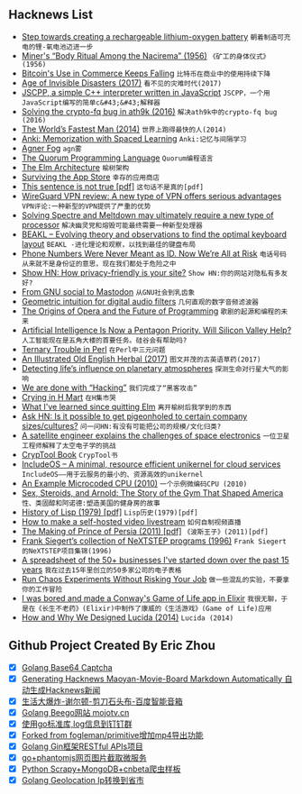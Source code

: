 ## Hacknews List


- [Step towards creating a rechargeable lithium-oxygen battery](https://differentimpulse.com/step-towards-creating-a-rechargeable-lithium-oxygen-battery/)  `朝着制造可充电的锂-氧电池迈进一步`
- [Miner&#39;s “Body Ritual Among the Nacirema” (1956)](https://msu.edu/~jdowell/miner.html?pagewanted=al)  `《矿工的身体仪式》(1956)`
- [Bitcoin&#39;s Use in Commerce Keeps Falling](https://www.bloomberg.com/news/articles/2018-08-01/bitcoin-s-use-in-commerce-keeps-falling-even-as-volatility-eases)  `比特币在商业中的使用持续下降`
- [Age of Invisible Disasters (2017)](https://blog.eutopian.io/the-age-of-invisible-disasters/)  `看不见的灾难时代(2017)`
- [JSCPP, a simple C&#43;&#43; interpreter written in JavaScript](https://github.com/felixhao28/JSCPP)  `JSCPP，一个用JavaScript编写的简单c&#43;&#43;解释器`
- [Solving the crypto-fq bug in ath9k (2016)](http://blog.cerowrt.org/post/crypto_fq_bug/)  `解决ath9k中的crypto-fq bug (2016)`
- [The World’s Fastest Man (2014)](http://comstocksmag.com/longreads/cover-worlds-fastest-man)  `世界上跑得最快的人(2014)`
- [Anki: Memorization with Spaced Learning](https://apps.ankiweb.net/)  `Anki:记忆与间隔学习`
- [Agner Fog](https://www.agner.org/)  `agn雾`
- [The Quorum Programming Language](https://quorumlanguage.com/)  `Quorum编程语言`
- [The Elm Architecture](https://guide.elm-lang.org/architecture/)  `榆树架构`
- [Surviving the App Store](https://github.com/amirrajan/survivingtheappstore)  `幸存的应用商店`
- [This sentence is not true [pdf]](http://www.imm.dtu.dk/~tobo/essay.pdf)  `这句话不是真的[pdf]`
- [WireGuard VPN review: A new type of VPN offers serious advantages](https://arstechnica.com/gadgets/2018/08/wireguard-vpn-review-fast-connections-amaze-but-windows-support-needs-to-happen/)  `VPN评论:一种新型的VPN提供了严重的优势`
- [Solving Spectre and Meltdown may ultimately require a new type of processor](https://www.pcworld.com/article/3299477/components-processors/solving-spectre-and-meltdown-may-ultimately-require-an-entirely-new-type-of-processor.html)  `解决幽灵党和熔毁可能最终需要一种新型处理器`
- [BEAKL – Evolving theory and observations to find the optimal keyboard layout](https://deskthority.net/wiki/BEAKL)  `BEAKL -进化理论和观察，以找到最佳的键盘布局`
- [Phone Numbers Were Never Meant as ID. Now We’re All at Risk](https://www.wired.com/story/phone-numbers-indentification-authentication/)  `电话号码从来就不是身份证的意思，现在我们都处于危险之中`
- [Show HN: How privacy-friendly is your site?](https://webbkoll.dataskydd.net/en/)  `Show HN:你的网站对隐私有多友好?`
- [From GNU social to Mastodon](https://thomask.sdf.org/blog/2018/08/19/from-gnu-social-to-mastodon.html)  `从GNU社会到乳齿象`
- [Geometric intuition for digital audio filters](https://karlhiner.com/jupyter_notebooks/intro_to_digital_filters)  `几何直观的数字音频滤波器`
- [The Origins of Opera and the Future of Programming](https://the-composition.com/the-origins-of-opera-and-the-future-of-programming-bcdaf8fbe960)  `歌剧的起源和编程的未来`
- [Artificial Intelligence Is Now a Pentagon Priority. Will Silicon Valley Help?](https://www.nytimes.com/2018/08/26/technology/pentagon-artificial-intelligence.html)  `人工智能现在是五角大楼的首要任务。硅谷会有帮助吗?`
- [Ternary Trouble in Perl](https://hackernoon.com/ternary-trouble-in-perl-fc138b345843)  `在Perl中三元问题`
- [An Illustrated Old English Herbal (2017)](http://blogs.bl.uk/digitisedmanuscripts/2017/04/an-illustrated-old-english-herbal.html)  `图文并茂的古英语草药(2017)`
- [Detecting life’s influence on planetary atmospheres](https://differentimpulse.com/detecting-lifes-influence-on-planetary-atmospheres/)  `探测生命对行星大气的影响`
- [We are done with “Hacking”](https://cacm.acm.org/magazines/2018/7/229044-we-are-done-with-hacking/fulltext)  `我们完成了“黑客攻击”`
- [Crying in H Mart](https://www.newyorker.com/culture/culture-desk/crying-in-h-mart)  `在H集市哭`
- [What I&#39;ve learned since quitting Elm](https://qiita.com/kimagure/items/93a42d67a8833f99fe2e)  `离开榆树后我学到的东西`
- [Ask HN: Is it possible to get pigeonholed to certain company sizes/cultures?](item?id=17848477)  `问一问HN:有没有可能把公司的规模/文化归类?`
- [A satellite engineer explains the challenges of space electronics](http://blog.snapeda.com/2018/08/16/engineer-spotlight-brady-salz-from-astranis/)  `一位卫星工程师解释了太空电子学的挑战`
- [CrypTool Book](https://www.cryptool.org/en/ctp-documentation/ctbook)  `CrypTool书`
- [IncludeOS – A minimal, resource efficient unikernel for cloud services](http://www.includeos.org/)  `IncludeOS——用于云服务的最小的、资源高效的unikernel`
- [An Example Microcoded CPU (2010)](https://minnie.tuhs.org/CompArch/Tutes/week04.html)  `一个示例微编码CPU (2010)`
- [Sex, Steroids, and Arnold: The Story of the Gym That Shaped America](https://deadspin.com/sex-steroids-and-arnold-the-gym-that-shaped-america-1828228786)  `性、类固醇和阿诺德:塑造美国的健身房的故事`
- [History of Lisp (1979) [pdf]](http://jmc.stanford.edu/articles/lisp/lisp.pdf)  `Lisp历史(1979)[pdf]`
- [How to make a self-hosted video livestream](https://drewdevault.com/2018/08/26/Self-hosted-livestreaming.html)  `如何自制视频直播`
- [The Making of Prince of Persia (2011) [pdf]](http://www.jordanmechner.com/downloads/makpopsample.pdf)  `《波斯王子》(2011)[pdf]`
- [Frank Siegert’s collection of NeXTSTEP programs (1996)](https://www.wizards.de/~frank/franksprojects.html)  `Frank Siegert的NeXTSTEP项目集锦(1996)`
- [A spreadsheet of the 50&#43; businesses I&#39;ve started down over the past 15 years](https://twitter.com/Shpigford/status/1033032915175858176)  `我在过去15年里创立的50多家公司的电子表格`
- [Run Chaos Experiments Without Risking Your Job](https://blog.loadmill.com/run-chaos-experiments-without-risking-your-job-2c8a5f4b0bfc)  `做一些混乱的实验，不要拿你的工作冒险`
- [I was bored and made a Conway&#39;s Game of Life app in Elixir](https://game-of-life.isaacbfsanders.com/)  `我很无聊，于是在《长生不老药》(Elixir)中制作了康威的《生活游戏》(Game of Life)应用`
- [How and Why We Designed Lucida (2014)](http://bigelowandholmes.typepad.com/bigelow-holmes/2014/10/how-and-why-we-designed-lucida.html)  `Lucida (2014)`

## Github Project Created By Eric Zhou

- [x] [Golang Base64 Captcha](https://github.com/mojocn/base64Captcha)
- [x] [Generating Hacknews Maoyan-Movie-Board Markdown Automatically 自动生成Hacknews新闻](https://github.com/dejavuzhou/md-genie)
- [x] [生活大爆炸-谢尔顿-剪刀石头布-百度智能音箱](https://github.com/mojocn/dueros-bang-game)
- [x] [Golang Beego网站 mojotv.cn](https://github.com/mojocn/www.mojotv.cn)
- [x] [使用go标准库,log信息到钉钉群](https://github.com/mojocn/dooger)
- [x] [Forked from fogleman/primitive增加mp4导出功能](https://github.com/mojocn/primitive)
- [x] [Golang Gin框架RESTful APIs项目](https://github.com/JJJJJJJerk/ezier-golang-web-api-framework)
- [x] [go+phantomjs网页图片截取微服务](https://github.com/mojocn/screen_shot)
- [x] [Python Scrapy+MongoDB+cnbeta爬虫样板](https://github.com/mojocn/scrapy_mongodb_boilerplate_cnbeta)
- [x] [Golang Geolocation Ip转换到省市](https://github.com/mojocn/ip2location)